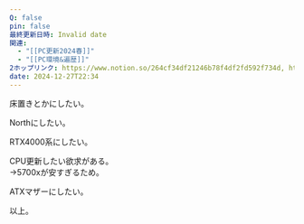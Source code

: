 ```yaml
---
Q: false
pin: false
最終更新日時: Invalid date
関連:
  - "[[PC更新2024春]]"
  - "[[PC環境&遍歴]]"
2ホップリンク: https://www.notion.so/264cf34df21246b78f4df2fd592f734d, https://www.notion.so/526abee8ef61413abf3cc752e7f9770f,https://www.notion.so/10e1121f1cf680c4a8c5cecac6b48a9d, https://www.notion.so/1201121f1cf68035a870db26fd6eed98, https://www.notion.so/1201121f1cf680deb46eef35d04c268d, https://www.notion.so/1211121f1cf6802386d1fdf5fe0b03f4, https://www.notion.so/1d8438c238c44e1385993f33636f0fbd, https://www.notion.so/264cf34df21246b78f4df2fd592f734d, https://www.notion.so/4c21e168c38c4c40971d368dc1a63347, https://www.notion.so/5d3b6c787dd546cfbabeae3fa7311715, https://www.notion.so/61f07e380208485594fb69d25c212af8, https://www.notion.so/685ee866407a41babbd548581ebdcd8b
date: 2024-12-27T22:34
---
```

  

床置きとかにしたい。

Northにしたい。

RTX4000系にしたい。

CPU更新したい欲求がある。  
→5700xが安すぎるため。  

ATXマザーにしたい。

  

以上。